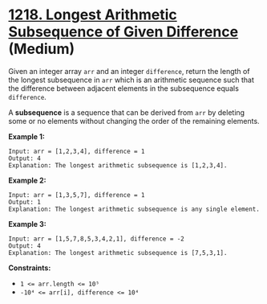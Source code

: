 # [1218. Longest Arithmetic Subsequence of Given Difference][link] (Medium)

[link]: https://leetcode.com/problems/longest-arithmetic-subsequence-of-given-difference/

Given an integer array `arr` and an integer `difference`, return the length of the longest
subsequence in `arr` which is an arithmetic sequence such that the difference between adjacent
elements in the subsequence equals `difference`.

A **subsequence** is a sequence that can be derived from `arr` by deleting some or no elements
without changing the order of the remaining elements.

**Example 1:**

```
Input: arr = [1,2,3,4], difference = 1
Output: 4
Explanation: The longest arithmetic subsequence is [1,2,3,4].
```

**Example 2:**

```
Input: arr = [1,3,5,7], difference = 1
Output: 1
Explanation: The longest arithmetic subsequence is any single element.
```

**Example 3:**

```
Input: arr = [1,5,7,8,5,3,4,2,1], difference = -2
Output: 4
Explanation: The longest arithmetic subsequence is [7,5,3,1].
```

**Constraints:**

- `1 <= arr.length <= 10⁵`
- `-10⁴ <= arr[i], difference <= 10⁴`
